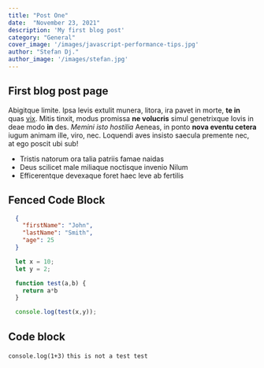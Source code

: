 ```yaml
---
title: "Post One"
date:  "November 23, 2021"
description: 'My first blog post'
category: "General"
cover_image: '/images/javascript-performance-tips.jpg'
author: "Stefan Dj."
author_image: '/images/stefan.jpg'
---
```


<!-- Frontmatter (fields) - top of the file -->
## First blog post page

Abigitque limite. Ipsa levis extulit munera, litora, ira pavet in morte, **te
in** quas [vix](http://auxiliumquefando.net/vocibus-cum). Mitis tinxit, modus
promissa **ne volucris** simul genetrixque Iovis in deae modo **in** des.
_Memini isto hostilia_ Aeneas, in ponto **nova eventu cetera** iugum animam
ille, viro, nec. Loquendi aves insisto saecula premente nec, at ego poscit ubi
sub!

- Tristis natorum ora talia patriis famae naidas
- Deus scilicet male miliaque noctisque invenio Nilum
- Efficerentque devexaque foret haec leve ab fertilis

## Fenced Code Block

```json
  {
    "firstName": "John",
    "lastName": "Smith",
    "age": 25
  }
``` 

```javascript
  let x = 10;
  let y = 2;

  function test(a,b) {
    return a*b
  }

  console.log(test(x,y));
```

## Code block

`console.log(1+3)`
`this is not a test test`
